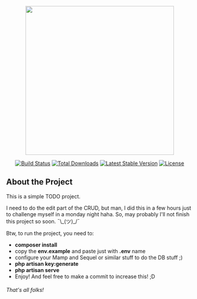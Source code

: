 <p align="center"><img src="https://res.cloudinary.com/dtfbvvkyp/image/upload/v1566331377/laravel-logolockup-cmyk-red.svg" width="400"></p>

<p align="center">
<a href="https://travis-ci.org/laravel/framework"><img src="https://travis-ci.org/laravel/framework.svg" alt="Build Status"></a>
<a href="https://packagist.org/packages/laravel/framework"><img src="https://poser.pugx.org/laravel/framework/d/total.svg" alt="Total Downloads"></a>
<a href="https://packagist.org/packages/laravel/framework"><img src="https://poser.pugx.org/laravel/framework/v/stable.svg" alt="Latest Stable Version"></a>
<a href="https://packagist.org/packages/laravel/framework"><img src="https://poser.pugx.org/laravel/framework/license.svg" alt="License"></a>
</p>

## About the Project
<p>This is a simple TODO project.</p>
<p>I need to do the edit part of the CRUD, but man, I did this in a few hours
just to challenge myself in a monday night haha.
So, may probably I'll not finish this project so soon.
¯\_(ツ)_/¯ 
</p>

<p>Btw, to run the project, you need to:</p>
<ul>
    <li><strong>composer install</strong></li>
    <li>copy the <strong>env.example</strong> and paste just with <strong>.env</strong> name</li>
    <li>configure your Mamp and Sequel or similar stuff to do the DB stuff ;) </li>
    <li><strong>php artisan key:generate</strong></li>
    <li><strong>php artisan serve</strong></li>
    <li>Enjoy! And feel free to make a commit to increase this! ;D</li>
</ul>

<h6>That's all folks!</h6>
